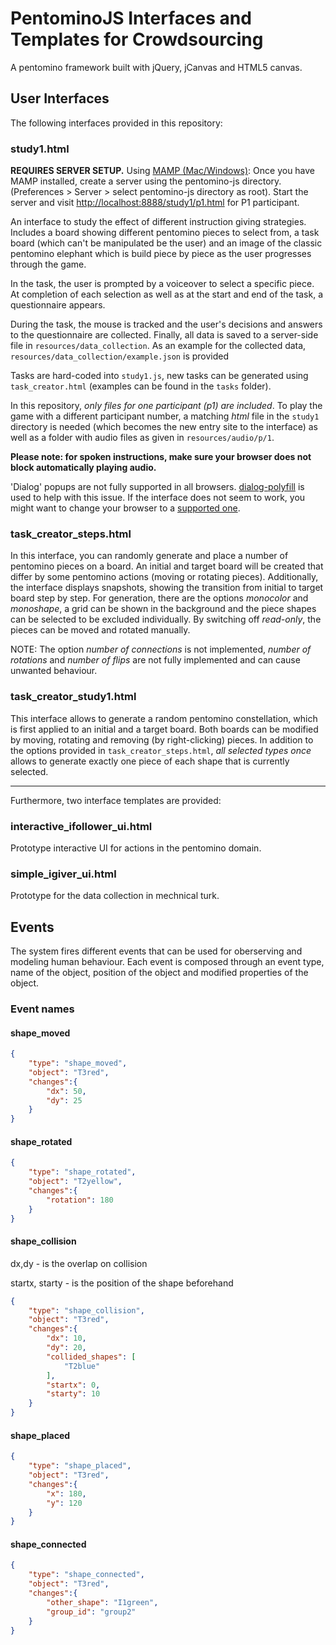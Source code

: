 # PentominoJS Interfaces and Templates for Crowdsourcing

A pentomino framework built with jQuery, jCanvas and HTML5 canvas.

## User Interfaces

The following interfaces provided in this repository: 

### study1.html

**REQUIRES SERVER SETUP.** Using [MAMP (Mac/Windows)](https://www.mamp.info/de/mac/): Once you have MAMP installed, create a server using the pentomino-js directory.
(Preferences > Server > select pentomino-js directory as root). Start the server and visit [http://localhost:8888/study1/p1.html](http://localhost:8888/study1/p1.html) for P1 participant.

An interface to study the effect of different instruction giving strategies.
Includes a board showing different pentomino pieces to select from, a task board (which can't be manipulated be the user) and an image of the
classic pentomino elephant which is build piece by piece as the user progresses through the game.

In the task, the user is prompted by a voiceover to select a specific piece. At completion of each selection as well as
at the start and end of the task, a questionnaire appears.

During the task, the mouse is tracked and the user's decisions and answers to the questionnaire are collected. Finally, all data is 
saved to a server-side file in ```resources/data_collection```. As an example for the collected data, 
```resources/data_collection/example.json``` is provided

Tasks are hard-coded into ```study1.js```, new tasks can be generated using ```task_creator.html``` (examples can be found in the ```tasks``` folder). 

In this repository, *only files for one participant (p1) are included*. To play the game with a different participant 
number, a matching *html* file in the ```study1``` directory is needed (which becomes the new entry site to the interface) as well as a folder with audio files
as given in ```resources/audio/p/1```.

**Please note: for spoken instructions, make sure your browser does not block automatically playing audio.**

'Dialog' popups are not fully supported in all browsers. [dialog-polyfill](https://github.com/GoogleChrome/dialog-polyfill) is used to help with this issue. If the interface does not seem to work, you might want to change your browser to a [supported one](https://developer.mozilla.org/en-US/docs/Web/HTML/Element/dialog#Browser_compatibility).

### task_creator_steps.html

In this interface, you can randomly generate and place a number of pentomino pieces on a board. 
An initial and target board will be created that differ by some pentomino actions (moving or rotating pieces). 
Additionally, the interface displays snapshots, showing the transition from initial to target board step by step.
For generation, there are the options *monocolor* and *monoshape*, a grid can be shown in the  background and the piece 
shapes can be selected to be excluded individually.
By switching off *read-only*, the pieces can be moved and rotated manually.

NOTE: The option *number of connections* is not implemented, *number of rotations* and *number of flips* are not fully implemented and can cause unwanted behaviour.

### task_creator_study1.html

This interface allows to generate a random pentomino constellation, which is first applied to an initial and a target board. 
Both boards can be modified by moving, rotating and removing (by right-clicking) pieces. In addition to the options provided in 
```task_creator_steps.html```, *all selected types once* allows to generate exactly one piece of each 
shape that is currently selected. 

---

Furthermore, two interface templates are provided:

### interactive_ifollower_ui.html

Prototype interactive UI for actions in the pentomino domain.

### simple_igiver_ui.html

Prototype for the data collection in mechnical turk.

## Events 

The system fires different events that can be used for oberserving and modeling human behaviour.
Each event is composed through an event type, name of the object, position of the object and modified properties of the object.

### Event names

#### shape_moved

```json
{
    "type": "shape_moved",
    "object": "T3red",
    "changes":{
        "dx": 50,
        "dy": 25
    }
}
```

#### shape_rotated

```json
{
    "type": "shape_rotated",
    "object": "T2yellow",
    "changes":{
        "rotation": 180
    }
}
```

#### shape_collision

dx,dy - is the overlap on collision

startx, starty - is the position of the shape
beforehand

```json
{
    "type": "shape_collision",
    "object": "T3red",
    "changes":{
        "dx": 10,
        "dy": 20,
        "collided_shapes": [
            "T2blue"
        ],
        "startx": 0,
        "starty": 10
    }
}
```

#### shape_placed

```json
{
    "type": "shape_placed",
    "object": "T3red",
    "changes":{
        "x": 180,
        "y": 120
    }
}
```

#### shape_connected

```json
{
    "type": "shape_connected",
    "object": "T3red",
    "changes":{
        "other_shape": "I1green",
        "group_id": "group2"
    }
}
```
